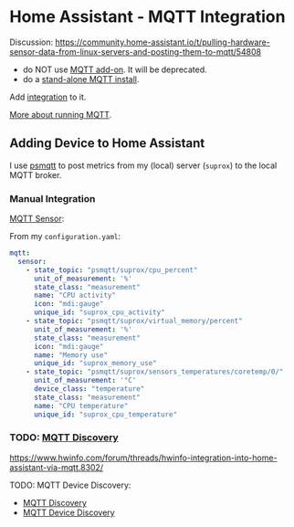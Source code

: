 # Home Assistant - MQTT Integration

Discussion: https://community.home-assistant.io/t/pulling-hardware-sensor-data-from-linux-servers-and-posting-them-to-mqtt/54808

* do NOT use
[MQTT add-on](https://github.com/home-assistant/addons/blob/master/mosquitto/DOCS.md).
It will be deprecated.
* do a [stand-alone MQTT install](/proxmox/mqtt.html).

Add [integration](https://www.home-assistant.io/integrations/mqtt/) to it.

[More about running MQTT](../mqtt.html).

## Adding Device to Home Assistant

I use [psmqtt](https://github.com/asokolsky/psmqtt) to post metrics from my
(local) server (`suprox`) to the local MQTT broker.

### Manual Integration

[MQTT Sensor](https://www.home-assistant.io/integrations/sensor.mqtt/):

From my `configuration.yaml`:

```yaml
mqtt:
  sensor:
    - state_topic: "psmqtt/suprox/cpu_percent"
      unit_of_measurement: '%'
      state_class: "measurement"
      name: "CPU activity"
      icon: "mdi:gauge"
      unique_id: "suprox_cpu_activity"
    - state_topic: "psmqtt/suprox/virtual_memory/percent"
      unit_of_measurement: '%'
      state_class: "measurement"
      icon: "mdi:gauge"
      name: "Memory use"
      unique_id: "suprox_memory_use"
    - state_topic: "psmqtt/suprox/sensors_temperatures/coretemp/0/"
      unit_of_measurement: '°C'
      device_class: "temperature"
      state_class: "measurement"
      name: "CPU temperature"
      unique_id: "suprox_cpu_temperature"
```


### TODO: [MQTT Discovery](https://www.home-assistant.io/integrations/mqtt/#mqtt-discovery)

https://www.hwinfo.com/forum/threads/hwinfo-integration-into-home-assistant-via-mqtt.8302/

TODO: MQTT Device Discovery:

* [MQTT Discovery](https://www.home-assistant.io/docs/mqtt/discovery/)
* [MQTT Device Discovery](https://www.home-assistant.io/integrations/mqtt/#mqtt-discovery)
